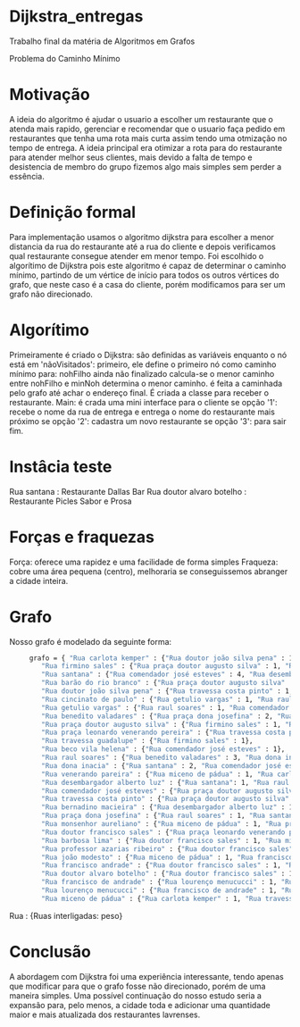 # Dijkstra_entregas
Trabalho final da matéria de Algoritmos em Grafos

Problema do Caminho Mínimo


# Motivação
A ideia do algoritmo é ajudar o usuario a escolher um restaurante que o atenda mais rapido,
gerenciar e recomendar que o usuario faça pedido em restaurantes que tenha uma rota mais curta
assim tendo uma otmização no tempo de entrega.
A ideia principal era otimizar a rota para do restaurante para atender melhor seus clientes,
mais devido a falta de tempo e desistencia de membro do grupo fizemos algo mais simples sem perder a essência.


# Definição formal
Para implementação usamos o algoritmo dijkstra para escolher a menor distancia da rua do restaurante
até a rua do cliente e depois verificamos qual restaurante consegue atender em menor tempo. 
Foi escolhido o algorítimo de Dijkstra pois este algoritmo é capaz de determinar o caminho mínimo,
partindo de um vértice de início para todos os outros vértices do grafo, que neste caso é a casa do cliente, 
porém modificamos para ser um grafo não direcionado.

# Algorítimo
Primeiramente é criado o Dijkstra:
     são definidas as variáveis
     enquanto o nó está em 'nãoVisitados':
          primeiro, ele define o primeiro nó como caminho mínimo
          para: nohFilho ainda não finalizado
               calcula-se o menor caminho entre nohFilho e minNoh
          determina o menor caminho.
     é feita a caminhada pelo grafo até achar o endereço final.
É criada a classe para receber o restaurante.
Main:
     é crada uma mini interface para o cliente
     se opção '1':
          recebe o nome da rua de entrega e entrega o nome do restaurante mais próximo
     se opção '2':
          cadastra um novo restaurante
     se opção '3':
          para sair
fim.

# Instâcia teste
Rua santana : Restaurante Dallas Bar
Rua doutor alvaro botelho : Restaurante Picles Sabor e Prosa

# Forças e fraquezas
Força: oferece uma rapidez e uma facilidade de forma simples
Fraqueza: cobre uma área pequena (centro), melhoraria se conseguissemos abranger a cidade inteira.

# Grafo
Nosso grafo é modelado da seguinte forma:

```bash
     grafo = { "Rua carlota kemper" : {"Rua doutor joão silva pena" : 1, "Rua travessa costa pinto" : 2} ,
        "Rua firmino sales" : {"Rua praça doutor augusto silva" : 1, "Rua praça leonardo venerando pereira" : 1},
        "Rua santana" : {"Rua comendador josé esteves" : 4, "Rua desembargador alberto luz" : 1},
        "Rua barão do rio branco" : {"Rua praça doutor augusto silva" : 6, "Rua santana" : 1 },
        "Rua doutor joão silva pena" : {"Rua travessa costa pinto" : 1, "Rua miceno de pádua" : 1},
        "Rua cincinato de paulo" : {"Rua getulio vargas" : 1, "Rua raul soares" : 2},
        "Rua getulio vargas" : {"Rua raul soares" : 1, "Rua comendador josé esteves" : 3},
        "Rua benedito valadares" : {"Rua praça dona josefina" : 2, "Rua praça doutor augusto silva" : 3},
        "Rua praça doutor augusto silva" : {"Rua firmino sales" : 1, "Rua miceno de pádua" : 1},
        "Rua praça leonardo venerando pereira" : {"Rua travessa costa pinto" : 1, "Rua miceno de pádua" : 2},
        "Rua travessa guadalupe" : {"Rua firmino sales" : 1},
        "Rua beco vila helena" : {"Rua comendador josé esteves" : 1},
        "Rua raul soares" : {"Rua benedito valadares" : 3, "Rua dona inacia" : 1},
        "Rua dona inacia" : {"Rua santana" : 2, "Rua comendador josé esteves" : 1},
        "Rua venerando pareira" : {"Rua miceno de pádua" : 1, "Rua carlota kemper" : 1},
        "Rua desembargador alberto luz" : {"Rua santana": 1, "Rua raul soares" : 1},
        "Rua comendador josé esteves" : {"Rua praça doutor augusto silva": 1, "Rua benedito valadares" : 1},
        "Rua travessa costa pinto" : {"Rua praça doutor augusto silva" : 1, "Rua miceno de pádua" : 1} ,
        "Rua bernadino macieira" : {"Rua desembargador alberto luz" : 1},
        "Rua praça dona josefina" : {"Rua raul soares" : 1, "Rua santana" : 1},
        "Rua monsenhor aureliano" : {"Rua miceno de pádua" : 1, "Rua praça doutor augusto silva" : 2},
        "Rua doutor francisco sales" : {"Rua praça leonardo venerando pereira" : 1, "Rua miceno de pádua" : 1},
        "Rua barbosa lima" : {"Rua doutor francisco sales" : 1, "Rua miceno de pádua" : 1},
        "Rua professor azarias ribeiro" : {"Rua doutor francisco sales" : 1, "Rua miceno de pádua" : 1},
        "Rua joão modesto" : {"Rua miceno de pádua" : 1, "Rua francisco andrade" : 1},
        "Rua francisco andrade" : {"Rua doutor francisco sales" : 1, "Rua doutor alvaro botelho" : 1},
        "Rua doutor alvaro botelho" : {"Rua doutor francisco sales" : 1, "Rua francisco de andrade" : 1},
        "Rua francisco de andrade" : {"Rua lourenço menucucci" : 1, "Rua doutor alvaro botelho" : 1},
        "Rua lourenço menucucci" : {"Rua francisco de andrade" : 1, "Rua doutor francisco sales" : 2},
        "Rua miceno de pádua" : {"Rua carlota kemper" : 1, "Rua travessa costa pinto" :1}}
``` 


Rua : {Ruas interligadas: peso}

# Conclusão
A abordagem com Dijkstra foi uma experiência interessante, tendo apenas que modificar para que o grafo fosse 
não direcionado, porém de uma maneira simples. Uma possível continuação do nosso estudo seria a expansão 
para, pelo menos, a cidade toda e adicionar uma quantidade maior e mais atualizada dos restaurantes lavrenses.


